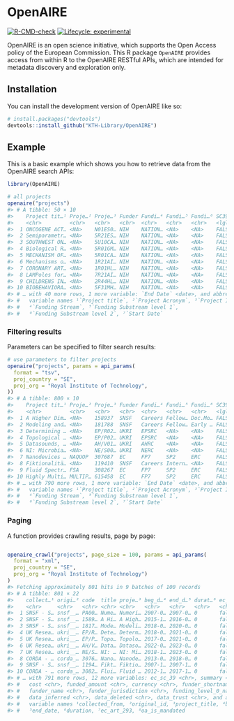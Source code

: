 
<!-- README.md is generated from README.Rmd. Please edit that file -->

# OpenAIRE

<!-- badges: start -->

[![R-CMD-check](https://github.com/KTH-Library/OpenAIRE/actions/workflows/R-CMD-check.yaml/badge.svg)](https://github.com/KTH-Library/OpenAIRE/actions/workflows/R-CMD-check.yaml)
[![Lifecycle:
experimental](https://img.shields.io/badge/lifecycle-experimental-orange.svg)](https://lifecycle.r-lib.org/articles/stages.html#experimental)
<!-- badges: end -->

OpenAIRE is an open science initiative, which supports the Open Access
policy of the European Commission. This R package `OpenAIRE` provides
access from within R to the OpenAIRE RESTful APIs, which are intended
for metadata discovery and exploration only.

## Installation

You can install the development version of OpenAIRE like so:

``` r
# install.packages("devtools")
devtools::install_github("KTH-Library/OpenAIRE")
```

## Example

This is a basic example which shows you how to retrieve data from the
OpenAIRE search APIs:

``` r
library(OpenAIRE)

# all projects
openaire("projects") 
#> # A tibble: 50 × 10
#>    Project tit…¹ Proje…² Proje…³ Funder Fundi…⁴ Fundi…⁵ Fundi…⁶ SC39  Start Da…⁷
#>    <chr>         <chr>   <chr>   <chr>  <chr>   <chr>   <chr>   <lgl> <date>    
#>  1 ONCOGENE ACT… <NA>    N01ES0… NIH    NATION… <NA>    <NA>    FALSE 1986-09-30
#>  2 Semiparametr… <NA>    5R21ES… NIH    NATION… <NA>    <NA>    FALSE 2011-02-01
#>  3 SOUTHWEST ON… <NA>    5U10CA… NIH    NATION… <NA>    <NA>    FALSE 1978-01-01
#>  4 Biological R… <NA>    5R01GM… NIH    NATION… <NA>    <NA>    FALSE 1997-07-01
#>  5 MECHANISM OF… <NA>    5R01CA… NIH    NATION… <NA>    <NA>    FALSE 1995-04-01
#>  6 Mechanisms o… <NA>    1R21AI… NIH    NATION… <NA>    <NA>    FALSE 2012-02-06
#>  7 CORONARY ART… <NA>    1R01HL… NIH    NATION… <NA>    <NA>    FALSE 1987-09-30
#>  8 LAMPoles for… <NA>    7R21AI… NIH    NATION… <NA>    <NA>    FALSE 2015-07-01
#>  9 CHILDRENS IN… <NA>    2R44HL… NIH    NATION… <NA>    <NA>    FALSE 2002-09-01
#> 10 BIOBEHAVIORA… <NA>    5F31MH… NIH    NATION… <NA>    <NA>    FALSE 1994-09-01
#> # … with 40 more rows, 1 more variable: `End Date` <date>, and abbreviated
#> #   variable names ¹​`Project title`, ²​`Project Acronym`, ³​`Project ID`,
#> #   ⁴​`Funding Stream`, ⁵​`Funding Substream level 1`,
#> #   ⁶​`Funding Substream level 2`, ⁷​`Start Date`
```

### Filtering results

Parameters can be specified to filter search results:

``` r
# use parameters to filter projects
openaire("projects", params = api_params(
  format = "tsv", 
  proj_country = "SE",
  proj_org = "Royal Institute of Technology",
)) 
#> # A tibble: 800 × 10
#>    Project tit…¹ Proje…² Proje…³ Funder Fundi…⁴ Fundi…⁵ Fundi…⁶ SC39  Start Da…⁷
#>    <chr>         <chr>   <chr>   <chr>  <chr>   <chr>   <chr>   <lgl> <date>    
#>  1 A Higher Dim… <NA>    158937  SNSF   Careers Fellow… Doc.Mo… FALSE 2015-11-01
#>  2 Modeling and… <NA>    181788  SNSF   Careers Fellow… Early … FALSE 2018-08-01
#>  3 Determining … <NA>    EP/R02… UKRI   EPSRC   <NA>    <NA>    FALSE 2018-08-12
#>  4 Topological … <NA>    EP/P02… UKRI   EPSRC   <NA>    <NA>    FALSE 2017-08-31
#>  5 Datasounds, … <NA>    AH/V01… UKRI   AHRC    <NA>    <NA>    FALSE 2022-01-04
#>  6 NI: Microbia… <NA>    NE/S00… UKRI   NERC    <NA>    <NA>    FALSE 2018-12-31
#>  7 Nanodevices … NAQUOP  307687  EC     FP7     SP2     ERC     FALSE 2013-04-01
#>  8 Fiktionalitä… <NA>    119410  SNSF   Careers Intern… <NA>    FALSE 2007-10-01
#>  9 Fluid Spectr… FSA     308267  EC     FP7     SP2     ERC     FALSE 2012-11-01
#> 10 Highly Multi… MULTIP… 615458  EC     FP7     SP2     ERC     FALSE 2014-04-01
#> # … with 790 more rows, 1 more variable: `End Date` <date>, and abbreviated
#> #   variable names ¹​`Project title`, ²​`Project Acronym`, ³​`Project ID`,
#> #   ⁴​`Funding Stream`, ⁵​`Funding Substream level 1`,
#> #   ⁶​`Funding Substream level 2`, ⁷​`Start Date`
```

### Paging

A function provides crawling results, page by page:

``` r

openaire_crawl("projects", page_size = 100, params = api_params(
  format = "xml", 
  proj_country = "SE",
  proj_org = "Royal Institute of Technology")
)
#> Fetching approximately 801 hits in 9 batches of 100 records
#> # A tibble: 801 × 22
#>    collect…¹ origi…² code  title proje…³ beg_d…⁴ end_d…⁵ durat…⁶ ec_ar…⁷ oa_is…⁸
#>    <chr>     <chr>   <chr> <chr> <chr>   <chr>   <chr>   <chr>   <chr>   <chr>  
#>  1 SNSF - S… snsf__… PA00… Nume… Numeri… 2007-0… 2007-0… 0       false   false  
#>  2 SNSF - S… snsf__… 1589… A Hi… A High… 2015-1… 2016-0… 0       false   false  
#>  3 SNSF - S… snsf__… 1817… Mode… Modeli… 2018-0… 2020-0… 0       false   false  
#>  4 UK Resea… ukri__… EP/R… Dete… Determ… 2018-0… 2021-0… 0       false   false  
#>  5 UK Resea… ukri__… EP/P… Topo… Topolo… 2017-0… 2021-0… 0       false   false  
#>  6 UK Resea… ukri__… AH/V… Data… Dataso… 2022-0… 2023-0… 0       false   false  
#>  7 UK Resea… ukri__… NE/S… NI: … NI: Mi… 2018-1… 2023-0… 0       false   false  
#>  8 CORDA - … corda_… 3076… Nano… Nanode… 2013-0… 2018-0… 0       false   false  
#>  9 SNSF - S… snsf__… 1194… Fikt… Fiktio… 2007-1… 2007-1… 0       false   false  
#> 10 CORDA - … corda_… 3082… Flui… Fluid … 2012-1… 2017-1… 0       false   false  
#> # … with 791 more rows, 12 more variables: ec_sc_39 <chr>, summary <chr>,
#> #   cost <chr>, funded_amount <chr>, currency <chr>, funder_shortname <chr>,
#> #   funder_name <chr>, funder_jurisdiction <chr>, funding_level_0_name <chr>,
#> #   data_inferred <chr>, data_deleted <chr>, data_trust <chr>, and abbreviated
#> #   variable names ¹​collected_from, ²​original_id, ³​project_title, ⁴​beg_date,
#> #   ⁵​end_date, ⁶​duration, ⁷​ec_art_293, ⁸​oa_is_mandated

```
